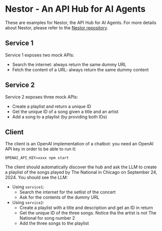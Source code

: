 # Nestor - An API Hub for AI Agents

These are examples for Nestor, the API Hub for AI Agents. For more details about Nestor, please refer to the [Nestor repository](https://github.com/nbonamy/nestor).

## Service 1

Service 1 exposes two mock APIs:
- Search the internet: always return the same dummy URL
- Fetch the content of a URL: always return the same dummy content

## Service 2

Service 2 exposes three mock APIs:
- Create a playlist and return a unique ID
- Get the unique ID of a song given a title and an artist
- Add a song to a playlist (by providing both IDs)

## Client

The client is an OpenAI implementation of a chatbot: you need an OpenAI API key in order to be able to run it:

```
OPENAI_API_KEY=xxxx npm start
```

The client should automatically discover the hub and ask the LLM to create a playlist of the songs played by The National in Chicago on September 24, 2024. You should see the LLM:
- Using `service1`:
  - Search the internet for the setlist of the concert
  - Ask for the contents of the dummy URL
- Using `service2`:
  - Create a playlist with a title and description and get an ID in return
  - Get the unique ID of the three songs. Notice tha the artist is not The National for song number 2
  - Add the three songs to the playlist


